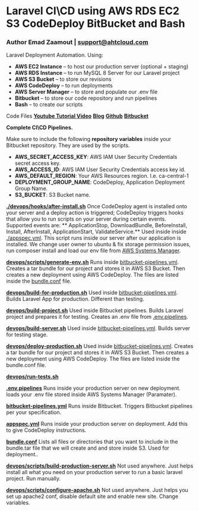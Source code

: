 # Laravel CI\CD using AWS RDS EC2 S3 CodeDeploy BitBucket and Bash
### Author Emad Zaamout | support@ahtcloud.com
Laravel Deployment Automation. Using:
- **AWS EC2 Instance** – to host our production server (optional + staging)
- **AWS RDS Instance** – to run MySQL 8 Server for our Laravel project
- **AWS S3 Bucket** – to store our revisions
- **AWS CodeDeploy** – to run deployments
- **AWS Server Manager** – to store and populate our .env file
- **Bitbucket** – to store our code repository and run pipelines
- **Bash** – to create our scripts

Code Files
**[Youtube Tutorial Video](https://www.youtube.com/watch?v=YQsHMbbcIBo)**
**[Blog](https://www.ahtcloud.com/aws-codedeploy-bitbucket-laravel)**
**[Github](https://github.com/eezaamout/aws-codedeploy-bitbucket-laravel)**
**[Bitbucket](https://bitbucket.org/eezaamout/aws-codedeploy-bitbucket-laravel)**

**Complete CI\CD Pipelines.**

Make sure to include the following **repository variables** inside your Bitbucket repository. They are used by the scripts.
- **AWS_SECRET_ACCESS_KEY**: AWS IAM User Security Credentials secret access key.
- **AWS_ACCESS_ID**: AWS IAM User Security Credentials access key id.
- **AWS_DEFAULT_REGION**: Your AWS Resources region. I.e. ca-central-1
- **DEPLOYMENT_GROUP_NAME**: CodeDeploy, Application Deployment Group Name.
- **S3_BUCKET**: S3 Bucket name.


**[./devops/hooks/after-install.sh](./devops/hooks/after-install.sh)**
Once CodeDeploy agent is installed onto your server and a deploy action
is triggered; CodeDeploy triggers hooks  that allow you to run scripts on your
server during certain events. Supported events are: ** ApplicationStop, DownloadBundle, BeforeInstall, Install, AfterInstall,
ApplicationStart, ValidateService.** Used inside inside [./appspec.yml](./bitbucket-pipelines.yml). This script
runs inside our server after our application is installed. We change user owner to ubuntu & fix storage permission issues,
run composer install and load our env file from [AWS Systems Manager](https://aws.amazon.com/systems-manager/).

**[devops/scripts/generate-env.sh](./devops/scripts/generate-env.sh)**
Runs inside [bitbucket-pipelines.yml](./bitbucket-pipelines.yml). Creates a tar bundle for our project and stores it in AWS S3 Bucket. Then creates a new deployment using AWS CodeDeploy. The files are listed inside the [bundle.conf](./bundle.conf) file.

**[devops/build-for-production.sh](./devops/build-for-production.sh)**
Used inside [bitbucket-pipelines.yml](./bitbucket-pipelines.yml). Builds Laravel App for production. Different than testing.

**[devops/build-project.sh](./devops/build-project.sh)**
Used inside Bitbucket pipelines. Builds Laravel project and prepares it for testing. Creates an .env file from [.env.pipelines](./.env.pipelines).

**[devops/build-server.sh](./devops/build-server.sh)**
Used inside [bitbucket-pipelines.yml](./bitbucket-pipelines.yml). Builds server for testing stage.

**[devops/deploy-production.sh](./devops/deploy-production.sh)**
Used inside [bitbucket-pipelines.yml](./bitbucket-pipelines.yml). Creates a tar bundle for our project and stores it in AWS S3 Bucket. Then creates a new deployment using AWS CodeDeploy. The files are listed inside the bundle.conf file.

**[devops/run-tests.sh](./devops/run-tests.sh)**

**[.env.pipelines](./.env.pipelines)**
Runs inside your production server on new deployment. loads your .env file stored inside AWS Systems Manager (Paramater).

**[bitbucket-pipelines.yml](./bitbucket-pipelines.yml)**
Runs inside Bitbucket. Triggers Bitbucket pipelines per your specification.

**[appspec.yml](./appspec.yml)**
Runs inside your production server on deployment. Add this to give CodeDeploy instructions.

**[bundle.conf](./bundle.conf)**
Lists all files or directories that you want to include in the bundle.tar file that we will create and and store inside S3. Used for deployment..

**[devops/scripts/build-production-server.sh](./devops/scripts/build-production-server.sh)**
Not used anywhere. Just helps install all what you need on your production server to run a basic laravel project. Run manually.

**[devops/scripts/configure-apache.sh](./devops/scripts/configure-apache.sh)**
Not used anywhere. Just helps you set up apache2 conf, disable default site and enable new site. Change variables.

